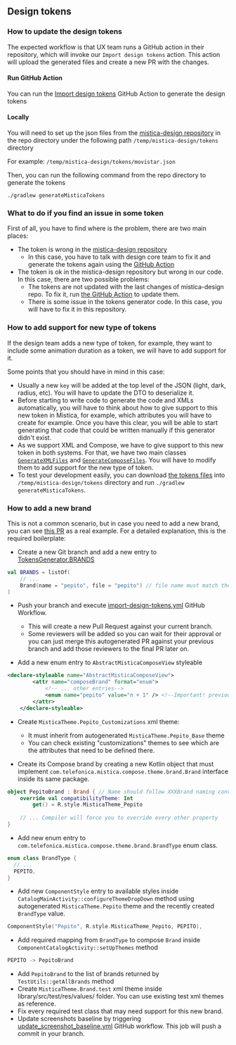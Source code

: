 ## Design tokens

### How to update the design tokens
The expected workflow is that UX team runs a GitHub action in their repository, which will invoke our `Import design tokens` action. This action will upload the generated files and create a new PR with the changes.

#### Run GitHub Action
You can run the [Import design tokens](https://github.com/Telefonica/mistica-android/actions/workflows/import-design-tokens.yml) GitHub Action to generate the design tokens

#### Locally
You will need to set up the json files from the [mistica-design repository](https://github.com/Telefonica/mistica-design/tree/production/tokens) 
in the repo directory under the following path `/temp/mistica-design/tokens` directory

For example: `/temp/mistica-design/tokens/movistar.json`

Then, you can run the following command from the repo directory to generate the tokens

`./gradlew generateMisticaTokens`

### What to do if you find an issue in some token
First of all, you have to find where is the problem, there are two main places:
- The token is wrong in the [mistica-design repository](https://github.com/Telefonica/mistica-design/tree/production/tokens)
  - In this case, you have to talk with design core team to fix it and generate the tokens again using the [GitHub Action](https://github.com/Telefonica/mistica-android/actions/workflows/import-design-tokens.yml)
- The token is ok in the mistica-design repository but wrong in our code. In this case, there are two possible problems:
  - The tokens are not updated with the last changes of mistica-design repo. To fix it, run [the GitHub Action](https://github.com/Telefonica/mistica-android/actions/workflows/import-design-tokens.yml) to update them.
  - There is some issue in the tokens generator code. In this case, you will have to fix it in this repository.

### How to add support for new type of tokens
If the design team adds a new type of token, for example, they want to include some animation duration as a token, we will have to add support for it.

Some points that you should have in mind in this case:
- Usually a new `key` will be added at the top level of the JSON (light, dark, radius, etc). You will have to update the DTO to deserialize it.
- Before starting to write code to generate the code and XMLs automatically, you will have to think about how to give support to this new token in Mistica, for example, which attributes you will have to create for example. Once you have this clear, you will be able to start generating that code that could be written manually if this generator didn't exist.
- As we support XML and Compose, we have to give support to this new token in both systems. For that, we have two main classes [`GenerateXMLFiles`](https://github.com/Telefonica/mistica-android/blob/main/tokens/src/main/java/com/telefonica/mistica/tokens/xml/GenerateXMLFiles.kt) and [`GenerateComposeFiles`](https://github.com/Telefonica/mistica-android/blob/main/tokens/src/main/java/com/telefonica/mistica/tokens/compose/GenerateComposeFiles.kt).  You will have to modify them to add support for the new type of token.
- To test your development easily, you can download [the tokens files](https://github.com/Telefonica/mistica-design/tree/pre-production/tokens) into `/temp/mistica-design/tokens` directory and run `./gradlew generateMisticaTokens`.

### How to add a new brand

This is not a common scenario, but in case you need to add a new brand, you can see [this PR](https://github.com/Telefonica/mistica-android/pull/332/) as a real example. For a detailed explanation, this is the required boilerplate:
- Create a new Git branch and add a new entry to [TokensGenerator.BRANDS](src/main/java/com/telefonica/mistica/tokens/TokensGenerator.kt#L26)

```kotlin
val BRANDS = listOf(
    // ... 
    Brand(name = "pepito", file = "pepito") // file name must match the json file name from mistica-design repo
)
```

- Push your branch and execute [import-design-tokens.yml](../.github/workflows/import-design-tokens.yml) GitHub Workflow.
  - This will create a new Pull Request against your current branch.
  - Some reviewers will be added so you can wait for their approval or you can just merge this autogenerated PR against your previous branch and add those reviewers to the final PR later on.

- Add a new enum entry to `AbstractMisticaComposeView` styleable

```xml
<declare-styleable name="AbstractMisticaComposeView">
        <attr name="composeBrand" format="enum">
            <!-- ... other entries-->
            <enum name="pepito" value="n + 1" /> <!--Important! previous value + 1-->
        </attr>
    </declare-styleable>
```

- Create `MisticaTheme.Pepito_Customizations` xml theme:
  - It must inherit from autogenerated `MisticaTheme.Pepito_Base` theme
  - You can check existing "customizations" themes to see which are the attributes that need to be defined there.

- Create its Compose brand by creating a new Kotlin object that must implement `com.telefonica.mistica.compose.theme.brand.Brand` interface inside its same package.

```kotlin
object PepitoBrand : Brand { // Name should follow XXXBrand naming convention
    override val compatibilityTheme: Int
        get() = R.style.MisticaTheme_Pepito
  
    // ... Compiler will force you to override every other property
}
```

- Add new enum entry to `com.telefonica.mistica.compose.theme.brand.BrandType` enum class.

```kotlin
enum class BrandType {
  // ...
  PEPITO,
}
```

- Add new `ComponentStyle` entry to available styles inside `CatalogMainActivity::configureThemeDropDown` method using autogenerated `MisticaTheme.Pepito` theme and the recently created `BrandType` value.

```kotlin
ComponentStyle("Pepito", R.style.MisticaTheme_Pepito, PEPITO),
```

- Add required mapping from `BrandType` to compose `Brand` inside `ComponentCatalogActivity::setUpThemes` method

```kotlin
PEPITO -> PepitoBrand
```
- Add `PepitoBrand` to the list of brands returned by `TestUtils::getAllBrands` method
- Create `MisticaTheme.Brand.test` xml theme inside library/src/test/res/values/ folder. You can use existing test xml themes as reference.
- Fix every required test class that may need support for this new brand.
- Update screenshots baseline by triggering [update_screenshot_baseline.yml](../.github/workflows/update_screenshot_baseline.yml) GitHub workflow. This job will push a commit in your branch.
